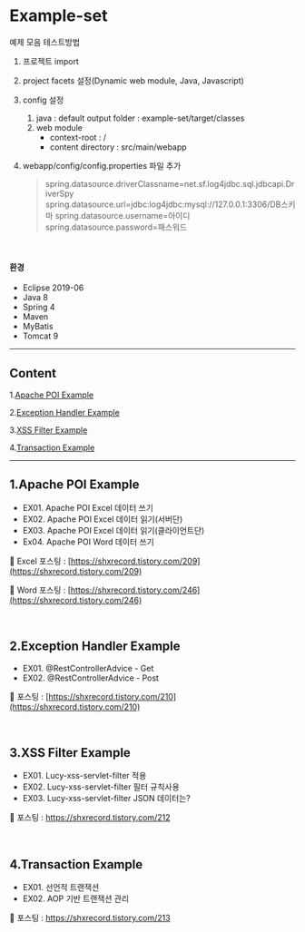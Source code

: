 # Example-set

예제 모음 테스트방법

1. 프로젝트 import

2. project facets 설정(Dynamic web module, Java, Javascript)

3. config 설정

   1. java : default output folder : example-set/target/classes
   2. web module
      - context-root : /
      - content directory : src/main/webapp

4. webapp/config/config.properties 파일 추가

   > spring.datasource.driverClassname=net.sf.log4jdbc.sql.jdbcapi.DriverSpy
   > spring.datasource.url=jdbc:log4jdbc:mysql://127.0.0.1:3306/DB스키마
   > spring.datasource.username=아이디
   > spring.datasource.password=패스워드

<br>

#### 환경

- Eclipse 2019-06
- Java 8
- Spring 4
- Maven
- MyBatis
- Tomcat 9

------

## Content

1.[Apache POI Example](#1apache-poi-example)

2.[Exception Handler Example](#2exception-handler-example)

3.[XSS Filter Example](#3xss-filter-example)

4.[Transaction Example](#4transaction-example)

---



## 1.Apache POI Example

- EX01. Apache POI Excel 데이터 쓰기
- EX02. Apache POI Excel 데이터 읽기(서버단)
- EX03. Apache POI Excel 데이터 읽기(클라이언트단)
- Ex04. Apache POI Word 데이터 쓰기

:page_facing_up: Excel 포스팅 : [https://shxrecord.tistory.com/209](https://shxrecord.tistory.com/209)

:page_facing_up: Word 포스팅 : [https://shxrecord.tistory.com/246](https://shxrecord.tistory.com/246)

<br>

## 2.Exception Handler Example

* EX01. @RestControllerAdvice - Get
* EX02. @RestControllerAdvice - Post

:page_facing_up: 포스팅 : [https://shxrecord.tistory.com/210](https://shxrecord.tistory.com/210)

<br>

## 3.XSS Filter Example

* EX01. Lucy-xss-servlet-filter 적용
* EX02. Lucy-xss-servlet-filter 필터 규칙사용
* EX03. Lucy-xss-servlet-filter JSON 데이터는?

:page_facing_up: 포스팅 : https://shxrecord.tistory.com/212

<br>

## 4.Transaction Example

* EX01. 선언적 트랜잭션
* EX02. AOP 기반 트랜잭션 관리

:page_facing_up: 포스팅 : https://shxrecord.tistory.com/213

<br>



